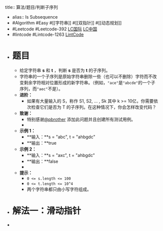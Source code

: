 title:: 算法/题目/判断子序列

- alias:: Is Subsequence
- #Algorithm #Easy #[[字符串]] #[[双指针]] #[[动态规划]]
- #Leetcode #Leetcode-392 [LC国际](https://leetcode.com/problems/is-subsequence/) [LC中国](https://leetcode-cn.com/problems/is-subsequence/)
- #lintcode #Lintcode-1263 [LintCode](https://www.lintcode.com/problem/1263/)
- # 题目
	- 给定字符串 **s** 和 **t** ，判断 **s** 是否为 **t** 的子序列。
	- 字符串的一个子序列是原始字符串删除一些（也可以不删除）字符而不改变剩余字符相对位置形成的新字符串。（例如，`"ace"`是`"abcde"`的一个子序列，而`"aec"`不是）。
	- **进阶：**
		- 如果有大量输入的 S，称作 S1, S2, ... , Sk 其中 k >= 10亿，你需要依次检查它们是否为 T 的子序列。在这种情况下，你会怎样改变代码？
	- **致谢：**
		- 特别感谢[@pbrother](https://leetcode.com/pbrother/) 添加此问题并且创建所有测试用例。
		-
	- **示例 1：**
		- **输入：**s = "abc", t = "ahbgdc"
		- **输出：**true
	- **示例 2：**
		- **输入：**s = "axc", t = "ahbgdc"
		- **输出：**false
		-
	- **提示：**
		- `0 <= s.length <= 100`
		- `0 <= t.length <= 10^4`
		- 两个字符串都只由小写字符组成。
- # 解法一：滑动指针
-